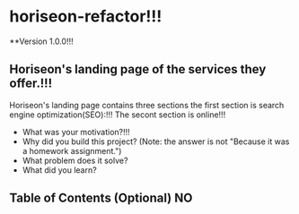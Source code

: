 # horiseon-refactor!!!

**Version 1.0.0!!!

## Horiseon's landing page of the services they offer.!!!

Horiseon's landing page contains three sections the first section is search engine optimization(SEO):!!!
The secont section is online!!!
- What was your motivation?!!!
- Why did you build this project? (Note: the answer is not "Because it was a homework assignment.")
- What problem does it solve?
- What did you learn?

## Table of Contents (Optional)  NO